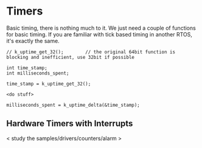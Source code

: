 # Timers

Basic timing, there is nothing much to it. We just need a couple of functions for basic timing. If you are familiar with tick based timing in another RTOS, it's exactly the same.

```
// k_uptime_get_32();        // the original 64bit function is blocking and inefficient, use 32bit if possible

int time_stamp;
int milliseconds_spent;

time_stamp = k_uptime_get_32();

<do stuff>

milliseconds_spent = k_uptime_delta(&time_stamp);

```

## Hardware Timers with Interrupts

< study the samples/drivers/counters/alarm >